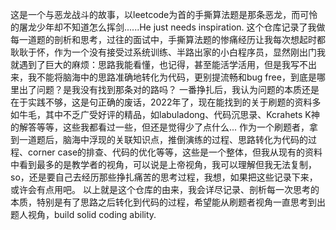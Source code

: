 这是一个与恶龙战斗的故事，以leetcode为首的手撕算法题是那条恶龙，而可怜的屠龙少年却不知道怎么挥剑......He just needs inspiration.
这个仓库记录了我做每一道题的剖析和思考，过往的面试中，手撕算法题的惨痛经历让我每次想起时都耿耿于怀，作为一个没有接受过系统训练、半路出家的小白程序员，显然刚出门我就遇到了巨大的麻烦：思路我能看懂，也记得，甚至能活学活用，但是我写不出来，我不能将脑海中的思路准确地转化为代码，更别提流畅和bug free，到底是哪里出了问题？是我没有找到那条对的路吗？
一番挣扎后，我认为问题的本质还是在于实践不够，这是句正确的废话，2022年了，现在能找到的关于刷题的资料多如牛毛，其中不乏广受好评的精品，如labuladong、代码沉思录、Kcrahets K神的解答等等，这些我都看过一些，但还是觉得少了点什么...
作为一个刷题者，拿到一道题后，脑海中浮现的关联知识点，推倒演练的过程、思路转化为代码的过程、corner case的排查、代码的优化等等，这些是一个整体，但我从现有的资料中看到最多的是教学者的视角，可以说是上帝视角，我可以理解但我无法复制，so，还是要自己去经历那些挣扎痛苦的思考过程，我想，如果把这些记录下来，或许会有点用吧。
以上就是这个仓库的由来，我会详尽记录、剖析每一次思考的本质，特别是有了思路之后转化到代码的过程，希望能从刷题者视角一直思考到出题人视角，build solid coding ability.